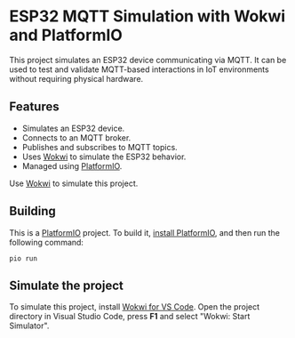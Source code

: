 # ESP32 MQTT Simulation with Wokwi and PlatformIO

This project simulates an ESP32 device communicating via MQTT. It can be used to test and validate MQTT-based interactions in IoT environments without requiring physical hardware.

## Features

- Simulates an ESP32 device.
- Connects to an MQTT broker.
- Publishes and subscribes to MQTT topics.
- Uses [Wokwi](https://marketplace.visualstudio.com/items?itemName=wokwi.wokwi-vscode) to simulate the ESP32 behavior.
- Managed using [PlatformIO](https://platformio.org).

Use [Wokwi](https://marketplace.visualstudio.com/items?itemName=wokwi.wokwi-vscode) to simulate this project.

## Building

This is a [PlatformIO](https://platformio.org) project. To build it, [install PlatformIO](https://docs.platformio.org/en/latest/core/installation/index.html), and then run the following command:

```
pio run
```

## Simulate the project

To simulate this project, install [Wokwi for VS Code](https://marketplace.visualstudio.com/items?itemName=wokwi.wokwi-vscode). Open the project directory in Visual Studio Code, press **F1** and select "Wokwi: Start Simulator".
